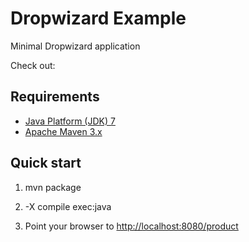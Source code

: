 Dropwizard Example
==================

Minimal Dropwizard application

Check out: 

Requirements
------------
* [Java Platform (JDK) 7](http://www.oracle.com/technetwork/java/javase/downloads/index.html)
* [Apache Maven 3.x](http://maven.apache.org/)

Quick start
-----------
1. mvn package

2. -X compile exec:java

3. Point your browser to [http://localhost:8080/product](http://localhost:8080/product)
